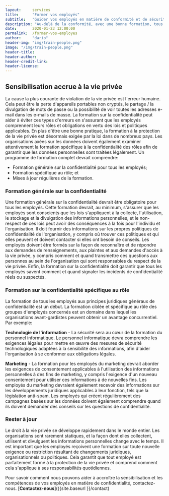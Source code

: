 ```yaml
---
layout:     services
title:      "Former vos employés"
subtitle:   "Guider vos employés en matière de conformité et de sécurité."
description: "Au-delà de la conformité, avec une bonne formation, tous les employés peuvent démontrer qu'ils apprécient la confidentialité, instaurant la confiance avec les clients et partenaires commerciaux."
date:       2020-01-23 12:00:00
permalink:  /former-vos-employes
author:     "dario"
header-img: "img/train-people.png"
image: "/img/train-people.png"
header-title:
header-author:
header-credit-link:
header-license:
---
```


## Sensibilisation accrue à la vie privée
La cause la plus courante de violation de la vie privée est l'erreur humaine. Cela peut être la perte d'appareils portables non cryptés, le partage / la divulgation de mots de passe ou la possibilité de voir toutes les adresses e-mail dans les e-mails de masse. La formation sur la confidentialité peut aider à éviter ces types d'erreurs en s'assurant que les employés comprennent leurs rôles et obligations en vertu des lois et politiques applicables. En plus d'être une bonne pratique, la formation à la protection de la vie privée est désormais exigée par la loi dans de nombreux pays. Les organisations axées sur les données doivent également examiner attentivement la formation spécifique à la confidentialité des rôles afin de garantir que les données personnelles sont traitées légalement. Un programme de formation complet devrait comprendre:

- Formation générale sur la confidentialité pour tous les employés;
- Formation spécifique au rôle; et
- Mises à jour régulières de la formation.

### Formation générale sur la confidentialité
Une formation générale sur la confidentialité devrait être obligatoire pour tous les employés. Cette formation devrait, au minimum, s'assurer que les employés sont conscients que les lois s'appliquent à la collecte, l'utilisation, le stockage et la divulgation des informations personnelles, et le non-respect de ces lois peut avoir des conséquences à la fois pour l'individu et l'organisation. Il doit fournir des informations sur les propres politiques de confidentialité de l'organisation, y compris où trouver ces politiques et qui elles peuvent et doivent contacter si elles ont besoin de conseils. Les employés doivent être formés sur la façon de reconnaître et de répondre aux demandes de renseignements, aux plaintes et aux demandes d'accès à la vie privée, y compris comment et quand transmettre ces questions aux personnes au sein de l'organisation qui sont responsables du respect de la vie privée. Enfin, la formation sur la confidentialité doit garantir que tous les employés savent comment et quand signaler les incidents de confidentialité réels ou suspectés.


### Formation sur la confidentialité spécifique au rôle
La formation de tous les employés aux principes juridiques généraux de confidentialité est un début. La formation ciblée et spécifique au rôle des groupes d'employés concernés est un domaine dans lequel les organisations avant-gardistes peuvent obtenir un avantage concurrentiel. Par exemple:

**Technologie de l'information** - La sécurité sera au cœur de la formation du personnel informatique. Le personnel informatique devra comprendre les exigences légales pour mettre en œuvre des mesures de sécurité technologiques adaptées à la sensibilité des informations, afin d'aider l'organisation à se conformer aux obligations légales.

**Marketing** - La formation pour les employés du marketing devrait aborder les exigences de consentement applicables à l'utilisation des informations personnelles à des fins de marketing, y compris l'exigence d'un nouveau consentement pour utiliser ces informations à de nouvelles fins. Les employés du marketing devraient également recevoir des informations sur les développements juridiques applicables à leur fonction, tels que la législation anti-spam. Les employés qui créent régulièrement des campagnes basées sur les données doivent également comprendre quand ils doivent demander des conseils sur les questions de confidentialité.


### Rester à jour
Le droit à la vie privée se développe rapidement dans le monde entier. Les organisations sont rarement statiques, et la façon dont elles collectent, utilisent et divulguent les informations personnelles change avec le temps. Il est important que les employés reçoivent une formation sur toute nouvelle exigence ou restriction résultant de changements juridiques, organisationnels ou politiques. Cela garantit que tout employé est parfaitement formé à la protection de la vie privée et comprend comment cela s'applique à ses responsabilités quotidiennes.

Pour savoir comment nous pouvons aider à accroître la sensibilisation et les compétences de vos employés en matière de confidentialité, contactez-nous. [**Contactez-nous**]({{site.baseurl }}/contact)
